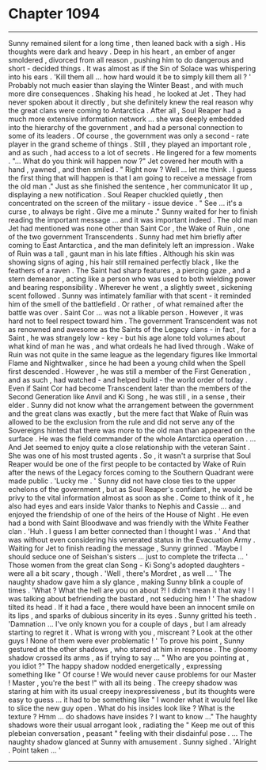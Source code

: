 
# Chapter 1094


---

Sunny remained silent for a long time , then leaned back with a sigh . His thoughts were dark and heavy . Deep in his heart , an ember of anger smoldered , divorced from all reason , pushing him to do dangerous and short - decided things . It was almost as if the Sin of Solace was whispering into his ears .
'Kill them all ... how hard would it be to simply kill them all ? ' Probably not much easier than slaying the Winter Beast , and with much more dire consequences .
Shaking his head , he looked at Jet . They had never spoken about it directly , but she definitely knew the real reason why the great clans were coming to Antarctica . After all , Soul Reaper had a much more extensive information network ... she was deeply embedded into the hierarchy of the government , and had a personal connection to some of its leaders .
Of course , the government was only a second - rate player in the grand scheme of things . Still , they played an important role , and as such , had access to a lot of secrets . He lingered for a few moments .
"... What do you think will happen now ?"
Jet covered her mouth with a hand , yawned , and then smiled . " Right now ? Well ... let me think . I guess the first thing that will happen is that I am going to receive a message from the old man ." Just as she finished the sentence , her communicator lit up , displaying a new notification . Soul Reaper chuckled quietly , then concentrated on the screen of the military - issue device .
" See ... it's a curse , to always be right . Give me a minute ."
Sunny waited for her to finish reading the important message ... and it was important indeed .
The old man Jet had mentioned was none other than Saint Cor , the Wake of Ruin , one of the two government Transcendents . Sunny had met him briefly after coming to East Antarctica , and the man definitely left an impression .
Wake of Ruin was a tall , gaunt man in his late fifties . Although his skin was showing signs of aging , his hair still remained perfectly black , like the feathers of a raven . The Saint had sharp features , a piercing gaze , and a stern demeanor , acting like a person who was used to both wielding power and bearing responsibility .
Wherever he went , a slightly sweet , sickening scent followed . Sunny was intimately familiar with that scent - it reminded him of the smell of the battlefield . Or rather , of what remained after the battle was over .
Saint Cor ... was not a likable person . However , it was hard not to feel respect toward him .
The government Transcendent was not as renowned and awesome as the Saints of the Legacy clans - in fact , for a Saint , he was strangely low - key - but his age alone told volumes about what kind of man he was , and what ordeals he had lived through .
Wake of Ruin was not quite in the same league as the legendary figures like Immortal Flame and Nightwalker , since he had been a young child when the Spell first descended . However , he was still a member of the First Generation , and as such , had watched - and helped build - the world order of today .
Even if Saint Cor had become Transcendent later than the members of the Second Generation like Anvil and Ki Song , he was still , in a sense , their elder .
Sunny did not know what the arrangement between the government and the great clans was exactly , but the mere fact that Wake of Ruin was allowed to be the exclusion from the rule and did not serve any of the Sovereigns hinted that there was more to the old man than appeared on the surface .
He was the field commander of the whole Antarctica operation . ... And Jet seemed to enjoy quite a close relationship with the veteran Saint . She was one of his most trusted agents . So , it wasn't a surprise that Soul Reaper would be one of the first people to be contacted by Wake of Ruin after the news of the Legacy forces coming to the Southern Quadrant were made public .
'Lucky me . '
Sunny did not have close ties to the upper echelons of the government , but as Soul Reaper's confidant , he would be privy to the vital information almost as soon as she .
Come to think of it , he also had eyes and ears inside Valor thanks to Nephis and Cassie ... and enjoyed the friendship of one of the heirs of the House of Night . He even had a bond with Saint Bloodwave and was friendly with the White Feather clan .
'Huh . I guess I am better connected than I thought I was . '
And that was without even considering his venerated status in the Evacuation Army . Waiting for Jet to finish reading the message , Sunny grinned .
'Maybe I should seduce one of Seishan's sisters ... just to complete the trifecta ... '
Those women from the great clan Song - Ki Song's adopted daughters - were all a bit scary , though .
'Well , there's Mordret , as well ... '
The naughty shadow gave him a sly glance , making Sunny blink a couple of times .
'What ? What the hell are you on about ?! I didn't mean it that way ! I was talking about befriending the bastard , not seducing him ! '
The shadow tilted its head . If it had a face , there would have been an innocent smile on its lips , and sparks of dubious sincerity in its eyes . Sunny gritted his teeth .
'Damnation ... I've only known you for a couple of days , but I am already starting to regret it . What is wrong with you , miscreant ? Look at the other guys ! None of them were ever problematic ! '
To prove his point , Sunny gestured at the other shadows , who stared at him in response .
The gloomy shadow crossed its arms , as if trying to say ... " Who are you pointing at , you idiot ?"
The happy shadow nodded energetically , expressing something like " Of course ! We would never cause problems for our Master ! Master , you're the best !" with all its being .
The creepy shadow was staring at him with its usual creepy inexpressiveness , but its thoughts were easy to guess ... it had to be something like " I wonder what it would feel like to slice the new guy open . What do his insides look like ? What is the texture ? Hmm ... do shadows have insides ? I want to know ..."
The haughty shadows wore their usual arrogant look , radiating the " Keep me out of this plebeian conversation , peasant " feeling with their disdainful pose .
... The naughty shadow glanced at Sunny with amusement .
Sunny sighed .
'Alright . Point taken ... '

---

